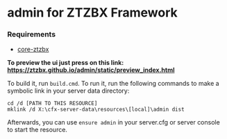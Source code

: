 # admin for ZTZBX Framework

### **Requirements**
- [core-ztzbx](https://github.com/ZTZBX/core-ztzbx)

**To preview the ui just press on this link: https://ztzbx.github.io/admin/static/preview_index.html**

To build it, run `build.cmd`. To run it, run the following commands to make a symbolic link in your server data directory:

```dos
cd /d [PATH TO THIS RESOURCE]
mklink /d X:\cfx-server-data\resources\[local]\admin dist
```

Afterwards, you can use `ensure admin` in your server.cfg or server console to start the resource.